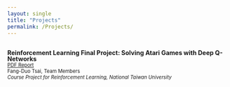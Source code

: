 ```yaml
---
layout: single
title: "Projects"
permalink: /Projects/
---
```

\
<span style="font-size: 1.0em; font-weight: bold; line-height: 1.0;">Reinforcement Learning Final Project: Solving Atari Games with Deep Q-Networks</span> \
<span style="font-size: 0.8em;">
[PDF Report](/assets/pdf/RL_final_report_team6.pdf)
</span> \
<span style="font-size: 0.8em;">
Fang-Duo Tsai, Team Members
</span> \
<span style="font-size: 0.8em; font-style: italic;">
Course Project for Reinforcement Learning, National Taiwan University
</span>

